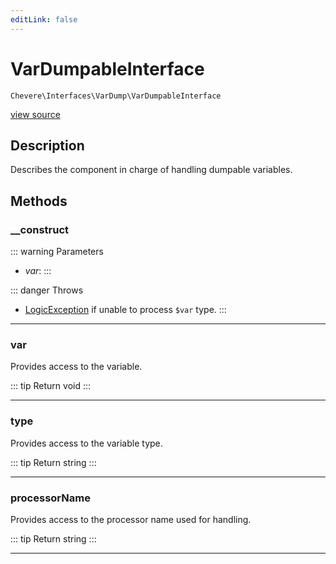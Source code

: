 ```yaml
---
editLink: false
---
```


# VarDumpableInterface

`Chevere\Interfaces\VarDump\VarDumpableInterface`

[view source](https://github.com/chevere/chevere/blob/master/src/Chevere/Interfaces/VarDump/VarDumpableInterface.php)

## Description

Describes the component in charge of handling dumpable variables.

## Methods

### __construct

::: warning Parameters
- *var*: 
:::

::: danger Throws
- [LogicException](../../Exceptions/Core/LogicException.md) if unable to process `$var` type.
:::

---

### var

Provides access to the variable.

::: tip Return
void
:::

---

### type

Provides access to the variable type.

::: tip Return
string
:::

---

### processorName

Provides access to the processor name used for handling.

::: tip Return
string
:::

---
